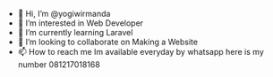 - 👋 Hi, I’m @yogiwirmanda
- 👀 I’m interested in Web Developer
- 🌱 I’m currently learning Laravel
- 💞️ I’m looking to collaborate on Making a Website
- 📫 How to reach me Im available everyday by whatsapp here is my number 081217018168

<!---
yogiwirmanda/yogiwirmanda is a ✨ special ✨ repository because its `README.md` (this file) appears on your GitHub profile.
You can click the Preview link to take a look at your changes.
--->
